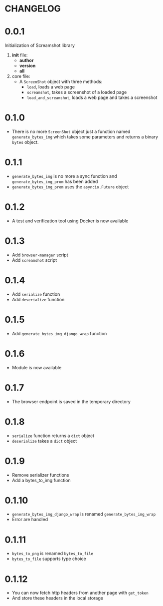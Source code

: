 CHANGELOG
=========

0.0.1
===

Initialization of Screamshot library
1. __init__ file:
    * __author__
    * __version__
    * __all__
2. core file:
    * A `ScreenShot` object with three methods:
        * `load`, loads a web page
        * `screamshot`, takes a screenshot of a loaded page
        * `load_and_screamshot`, loads a web page and takes a screenshot

0.1.0
===

* There is no more `ScreenShot` object just a function named `generate_bytes_img` which
takes some parameters and returns a binary `bytes` object.

0.1.1
===

* `generate_bytes_img` is no more a sync function and `generate_bytes_img_prom` has been added
* `generate_bytes_img_prom` uses the `asyncio.Future` object

0.1.2
===

* A test and verification tool using Docker is now available

0.1.3
===

* Add `browser-manager` script
* Add `screamshot` script

0.1.4
===

* Add `serialize` function
* Add `deserialize` function

0.1.5
===

* Add `generate_bytes_img_django_wrap` function

0.1.6
===

* Module is now available

0.1.7
===

* The browser endpoint is saved in the temporary directory

0.1.8
===

* `serialize` function returns a `dict` object
* `deserialize` takes a `dict` object

0.1.9
===

* Remove serializer functions
* Add a bytes_to_img function

0.1.10
===
* ``generate_bytes_img_django_wrap`` is renamed ``generate_bytes_img_wrap``
* Error are handled

0.1.11
===
* ``bytes_to_png`` is renamed ``bytes_to_file``
* ``bytes_to_file`` supports type choice

0.1.12
===
* You can now fetch http headers from another page with ``get_token``
* And store these headers in the local storage
